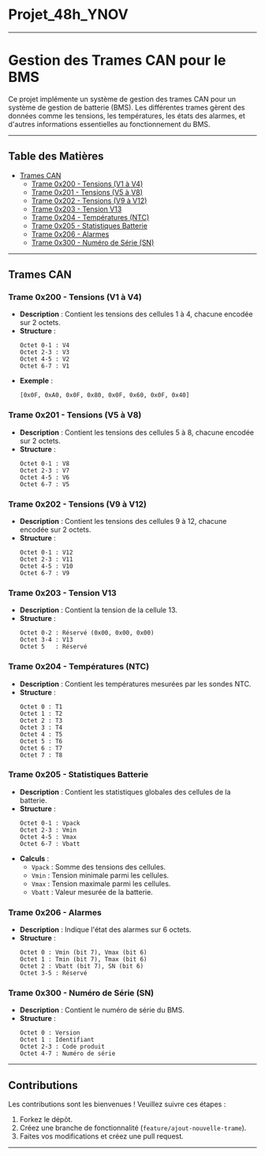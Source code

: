 # Projet_48h_YNOV


---

# Gestion des Trames CAN pour le BMS

Ce projet implémente un système de gestion des trames CAN pour un système de gestion de batterie (BMS). Les différentes trames gèrent des données comme les tensions, les températures, les états des alarmes, et d'autres informations essentielles au fonctionnement du BMS.

---

## Table des Matières

- [Trames CAN](#trames-can)
  - [Trame 0x200 - Tensions (V1 à V4)](#trame-0x200---tensions-v1-à-v4)
  - [Trame 0x201 - Tensions (V5 à V8)](#trame-0x201---tensions-v5-à-v8)
  - [Trame 0x202 - Tensions (V9 à V12)](#trame-0x202---tensions-v9-à-v12)
  - [Trame 0x203 - Tension V13](#trame-0x203---tension-v13)
  - [Trame 0x204 - Températures (NTC)](#trame-0x204---températures-ntc)
  - [Trame 0x205 - Statistiques Batterie](#trame-0x205---statistiques-batterie)
  - [Trame 0x206 - Alarmes](#trame-0x206---alarmes)
  - [Trame 0x300 - Numéro de Série (SN)](#trame-0x300---numéro-de-série-sn)
---

## Trames CAN

### Trame 0x200 - Tensions (V1 à V4)

- **Description** : Contient les tensions des cellules 1 à 4, chacune encodée sur 2 octets.
- **Structure** :  
  ```
  Octet 0-1 : V4
  Octet 2-3 : V3
  Octet 4-5 : V2
  Octet 6-7 : V1
  ```
- **Exemple** :  
  ```
  [0x0F, 0xA0, 0x0F, 0x80, 0x0F, 0x60, 0x0F, 0x40]
  ```

### Trame 0x201 - Tensions (V5 à V8)

- **Description** : Contient les tensions des cellules 5 à 8, chacune encodée sur 2 octets.
- **Structure** :  
  ```
  Octet 0-1 : V8
  Octet 2-3 : V7
  Octet 4-5 : V6
  Octet 6-7 : V5
  ```

### Trame 0x202 - Tensions (V9 à V12)

- **Description** : Contient les tensions des cellules 9 à 12, chacune encodée sur 2 octets.
- **Structure** :  
  ```
  Octet 0-1 : V12
  Octet 2-3 : V11
  Octet 4-5 : V10
  Octet 6-7 : V9
  ```

### Trame 0x203 - Tension V13

- **Description** : Contient la tension de la cellule 13.
- **Structure** :  
  ```
  Octet 0-2 : Réservé (0x00, 0x00, 0x00)
  Octet 3-4 : V13
  Octet 5   : Réservé
  ```

### Trame 0x204 - Températures (NTC)

- **Description** : Contient les températures mesurées par les sondes NTC.
- **Structure** :  
  ```
  Octet 0 : T1
  Octet 1 : T2
  Octet 2 : T3
  Octet 3 : T4
  Octet 4 : T5
  Octet 5 : T6
  Octet 6 : T7
  Octet 7 : T8
  ```

### Trame 0x205 - Statistiques Batterie

- **Description** : Contient les statistiques globales des cellules de la batterie.
- **Structure** :  
  ```
  Octet 0-1 : Vpack
  Octet 2-3 : Vmin
  Octet 4-5 : Vmax
  Octet 6-7 : Vbatt
  ```
- **Calculs** :  
  - `Vpack` : Somme des tensions des cellules.
  - `Vmin` : Tension minimale parmi les cellules.
  - `Vmax` : Tension maximale parmi les cellules.
  - `Vbatt` : Valeur mesurée de la batterie.

### Trame 0x206 - Alarmes

- **Description** : Indique l'état des alarmes sur 6 octets.
- **Structure** :  
  ```
  Octet 0 : Vmin (bit 7), Vmax (bit 6)
  Octet 1 : Tmin (bit 7), Tmax (bit 6)
  Octet 2 : Vbatt (bit 7), SN (bit 6)
  Octet 3-5 : Réservé
  ```

### Trame 0x300 - Numéro de Série (SN)

- **Description** : Contient le numéro de série du BMS.
- **Structure** :  
  ```
  Octet 0 : Version
  Octet 1 : Identifiant
  Octet 2-3 : Code produit
  Octet 4-7 : Numéro de série
  ```

---

## Contributions

Les contributions sont les bienvenues ! Veuillez suivre ces étapes :
1. Forkez le dépôt.
2. Créez une branche de fonctionnalité (`feature/ajout-nouvelle-trame`).
3. Faites vos modifications et créez une pull request.

---
